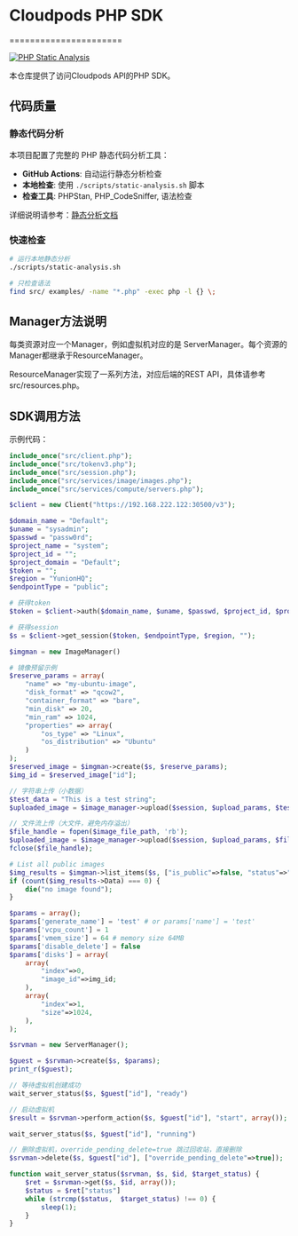 # Cloudpods PHP SDK
======================

[![PHP Static Analysis](https://github.com/yunionio/mcclient_php/workflows/PHP%20Static%20Analysis/badge.svg)](https://github.com/yunionio/mcclient_php/actions?query=workflow%3A%22PHP+Static+Analysis%22)

本仓库提供了访问Cloudpods API的PHP SDK。

## 代码质量

### 静态代码分析

本项目配置了完整的 PHP 静态代码分析工具：

- **GitHub Actions**: 自动运行静态分析检查
- **本地检查**: 使用 `./scripts/static-analysis.sh` 脚本
- **检查工具**: PHPStan, PHP_CodeSniffer, 语法检查

详细说明请参考：[静态分析文档](docs/static-analysis.md)

### 快速检查

```bash
# 运行本地静态分析
./scripts/static-analysis.sh

# 只检查语法
find src/ examples/ -name "*.php" -exec php -l {} \;
```

Manager方法说明
-----------------

每类资源对应一个Manager，例如虚拟机对应的是 ServerManager。每个资源的Manager都继承于ResourceManager。

ResourceManager实现了一系列方法，对应后端的REST API，具体请参考 src/resources.php。

SDK调用方法
----------------

示例代码：

```php
include_once("src/client.php");
include_once("src/tokenv3.php");
include_once("src/session.php");
include_once("src/services/image/images.php");
include_once("src/services/compute/servers.php");

$client = new Client("https://192.168.222.122:30500/v3");

$domain_name = "Default";
$uname = "sysadmin";
$passwd = "passw0rd";
$project_name = "system";
$project_id = "";
$project_domain = "Default";
$token = "";
$region = "YunionHQ";
$endpointType = "public";

# 获得token
$token = $client->auth($domain_name, $uname, $passwd, $project_id, $project_name, $project_domain, $token);

# 获得session
$s = $client->get_session($token, $endpointType, $region, "");

$imgman = new ImageManager()

# 镜像预留示例
$reserve_params = array(
    "name" => "my-ubuntu-image",
    "disk_format" => "qcow2",
    "container_format" => "bare",
    "min_disk" => 20,
    "min_ram" => 1024,
    "properties" => array(
        "os_type" => "Linux",
        "os_distribution" => "Ubuntu"
    )
);
$reserved_image = $imgman->create($s, $reserve_params);
$img_id = $reserved_image["id"];

// 字符串上传（小数据）
$test_data = "This is a test string";
$uploaded_image = $image_manager->upload($session, $upload_params, $test_data, strlen($test_data));

// 文件流上传（大文件，避免内存溢出）
$file_handle = fopen($image_file_path, 'rb');
$uploaded_image = $image_manager->upload($session, $upload_params, $file_handle, $file_size);
fclose($file_handle);

# List all public images
$img_results = $imgman->list_items($s, ["is_public"=>false, "status"=>"active"]);
if (count($img_results->Data) === 0) {
    die("no image found");
}

$params = array();
$params['generate_name'] = 'test' # or params['name'] = 'test'
$params['vcpu_count'] = 1
$params['vmem_size'] = 64 # memory size 64MB
$params['disable_delete'] = false
$params['disks'] = array(
    array(
        "index"=>0,
        "image_id"=>img_id;
    ),
    array(
        "index"=>1,
        "size"=>1024,
    ),
);

$srvman = new ServerManager();

$guest = $srvman->create($s, $params);
print_r($guest);

// 等待虚拟机创建成功
wait_server_status($s, $guest["id"], "ready")

// 启动虚拟机
$result = $srvman->perform_action($s, $guest["id"], "start", array());

wait_server_status($s, $guest["id"], "running")

// 删除虚拟机，override_pending_delete=true 跳过回收站，直接删除
$srvman->delete($s, $guest["id"], ["override_pending_delete"=>true]);

function wait_server_status($srvman, $s, $id, $target_status) {
    $ret = $srvman->get($s, $id, array());
    $status = $ret["status"]
    while (strcmp($status,  $target_status) !== 0) {
        sleep(1);
    }
}

```
